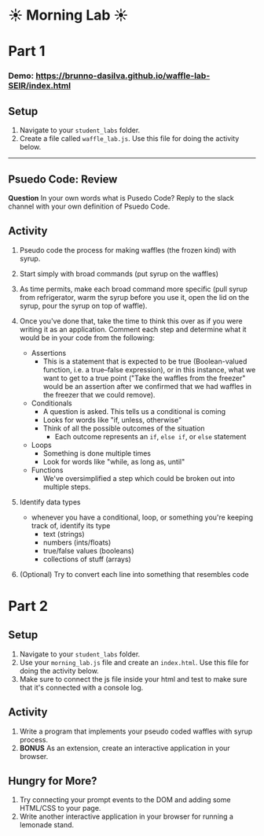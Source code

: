 # ☀️ Morning Lab ☀️

# Part 1


### Demo: https://brunno-dasilva.github.io/waffle-lab-SEIR/index.html

## Setup
1. Navigate to your `student_labs` folder.
1. Create a  file called `waffle_lab.js`. Use this file for doing the activity below.

<hr>

## Psuedo Code: Review

**Question** In your own words what is Pusedo Code? Reply to the slack channel with your own definition of Psuedo Code.

## Activity
1. Pseudo code the process for making waffles (the frozen kind) with syrup.
1. Start simply with broad commands (put syrup on the waffles)
1. As time permits, make each broad command more specific (pull syrup from refrigerator, warm the syrup before you use it, open the lid on the syrup, pour the syrup on top of waffle).
1. Once you've done that, take the time to think this over as if you were writing it as an application. Comment each step and determine what it would be in your code from the following:

    - Assertions
        - This is a statement that is expected to be true (Boolean-valued function, i.e. a true–false expression), or in this instance, what we want to get to a true point ("Take the waffles from the freezer" would be an assertion after we confirmed that we had waffles in the freezer that we could remove).
    - Conditionals
        - A question is asked.  This tells us a conditional is coming
        - Looks for words like "if, unless, otherwise"
        - Think of all the possible outcomes of the situation
            - Each outcome represents an `if`, `else if`, or `else` statement
    - Loops
        - Something is done multiple times
        - Look for words like "while, as long as, until"
    - Functions
        - We've oversimplified a step which could be broken out into multiple steps.

1. Identify data types
    - whenever you have a conditional, loop, or something you're keeping track of, identify its type
        - text (strings)
        - numbers (ints/floats)
        - true/false values (booleans)
        - collections of stuff (arrays)

1. (Optional) Try to convert each line into something that resembles code

# Part 2

## Setup
1. Navigate to your `student_labs` folder.
1. Use your `morning_lab.js` file and create an `index.html`. Use this file for doing the activity below.
1. Make sure to connect the js file inside your html and test to make sure that it's connected with a console log.

## Activity
1. Write a program that implements your pseudo coded waffles with syrup process. 
1. **BONUS** As an extension, create an interactive application in your browser.

## Hungry for More?
1. Try connecting your prompt events to the DOM and adding some HTML/CSS to your page.
1. Write another interactive application in your browser for running a lemonade stand.
